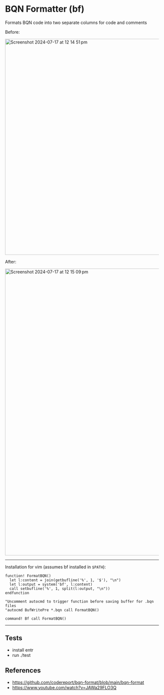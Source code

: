 # BQN Formatter (bf)

Formats BQN code into two separate columns for code and comments

Before:

<img width="707" alt="Screenshot 2024-07-17 at 12 14 51 pm" src="https://github.com/user-attachments/assets/ed1ef835-cace-4b81-b609-192972b423c2">

After:

<img width="939" alt="Screenshot 2024-07-17 at 12 15 09 pm" src="https://github.com/user-attachments/assets/593c06bf-1a90-4f0b-9089-ebceb29f3d14">


---


Installation for vim (assumes bf installed in `$PATH`):
```vim
function! FormatBQN()
  let l:content = join(getbufline('%', 1, '$'), "\n")
  let l:output = system('bf', l:content)
  call setbufline('%', 1, split(l:output, "\n"))
endfunction

"Uncomment autocmd to trigger function before saving buffer for .bqn files
"autocmd BufWritePre *.bqn call FormatBQN()

command! Bf call FormatBQN()
```


--- 

## Tests
- install entr
- run ./test


## References
- https://github.com/codereport/bqn-format/blob/main/bqn-format
- https://www.youtube.com/watch?v=JAWa29FLO3Q
